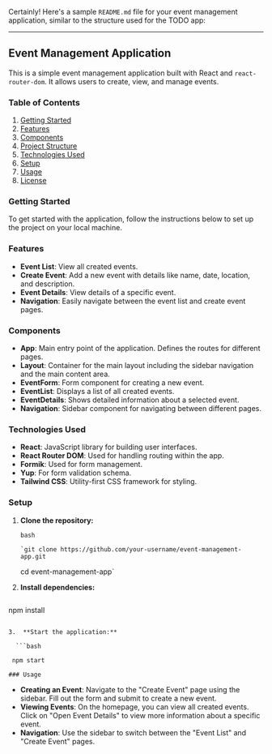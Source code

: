 Certainly! Here's a sample `README.md` file for your event management application, similar to the structure used for the TODO app:

---

## Event Management Application

This is a simple event management application built with React and `react-router-dom`. It allows users to create, view, and manage events.

### Table of Contents

1.  [Getting Started](#getting-started)
2.  [Features](#features)
3.  [Components](#components)
4.  [Project Structure](#project-structure)
5.  [Technologies Used](#technologies-used)
6.  [Setup](#setup)
7.  [Usage](#usage)
8.  [License](#license)

### Getting Started

To get started with the application, follow the instructions below to set up the project on your local machine.

### Features

- **Event List**: View all created events.
- **Create Event**: Add a new event with details like name, date, location, and description.
- **Event Details**: View details of a specific event.
- **Navigation**: Easily navigate between the event list and create event pages.

### Components

- **App**: Main entry point of the application. Defines the routes for different pages.
- **Layout**: Container for the main layout including the sidebar navigation and the main content area.
- **EventForm**: Form component for creating a new event.
- **EventList**: Displays a list of all created events.
- **EventDetails**: Shows detailed information about a selected event.
- **Navigation**: Sidebar component for navigating between different pages.

### Technologies Used

- **React**: JavaScript library for building user interfaces.
- **React Router DOM**: Used for handling routing within the app.
- **Formik**: Used for form management.
- **Yup**: For form validation schema.
- **Tailwind CSS**: Utility-first CSS framework for styling.

### Setup

1.  **Clone the repository:**

        bash

        `git clone https://github.com/your-username/event-management-app.git

    cd event-management-app`

2.  **Install dependencies:**

    ```bash
   npm install
   ```

3.  **Start the application:**

     ```bash

    npm start
```

    ### Usage

- **Creating an Event**: Navigate to the "Create Event" page using the sidebar. Fill out the form and submit to create a new event.
- **Viewing Events**: On the homepage, you can view all created events. Click on "Open Event Details" to view more information about a specific event.
- **Navigation**: Use the sidebar to switch between the "Event List" and "Create Event" pages.
